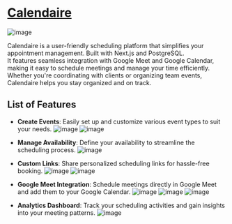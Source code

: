 # [Calendaire](https://calendaireab.vercel.app/)

![image](https://github.com/user-attachments/assets/83441ad4-4a92-4f94-91b6-4f386bc53502)

Calendaire is a user-friendly scheduling platform that simplifies your appointment management. Built with Next.js and PostgreSQL.\
It features seamless integration with Google Meet and Google Calendar, making it easy to schedule meetings and manage your time efficiently.\
Whether you're coordinating with clients or organizing team events, Calendaire helps you stay organized and on track.

## List of Features

- **Create Events**: Easily set up and customize various event types to suit your needs.
  ![image](https://github.com/user-attachments/assets/03208849-04da-460f-a283-4b727c300368)
  ![image](https://github.com/user-attachments/assets/a0499d40-de36-4455-b65f-1c58da9d458c)

- **Manage Availability**: Define your availability to streamline the scheduling process.
  ![image](https://github.com/user-attachments/assets/58bbf231-a7aa-4053-b77d-b21a50d5d877)

- **Custom Links**: Share personalized scheduling links for hassle-free booking.
  ![image](https://github.com/user-attachments/assets/faeea26e-2c3f-4e56-a1ff-efc5b2b12207)
  ![image](https://github.com/user-attachments/assets/f883c931-0ced-4180-8162-4061eb97f765)

- **Google Meet Integration**: Schedule meetings directly in Google Meet and add them to your Google Calendar.
  ![image](https://github.com/user-attachments/assets/0c129313-49fd-44c0-aa4a-091d04d9b5ef)
  ![image](https://github.com/user-attachments/assets/794a371a-7870-4dff-beb3-3cd6699a05bf)
  ![image](https://github.com/user-attachments/assets/2852b370-f4a6-4b92-b5d0-ce790643f201)


- **Analytics Dashboard**: Track your scheduling activities and gain insights into your meeting patterns.
![image](https://github.com/user-attachments/assets/703d3dba-2797-407d-82f9-cf6e0850cb96)
